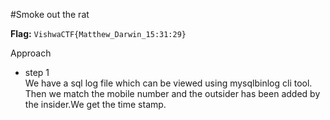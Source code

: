 #Smoke out the rat

**Flag:** `VishwaCTF{Matthew_Darwin_15:31:29}`

Approach

- step 1<br>
We have a sql log file which can be viewed using mysqlbinlog cli tool.
Then we match the mobile number and the outsider has been added by the insider.We get the time stamp.	

<br>
<br>



